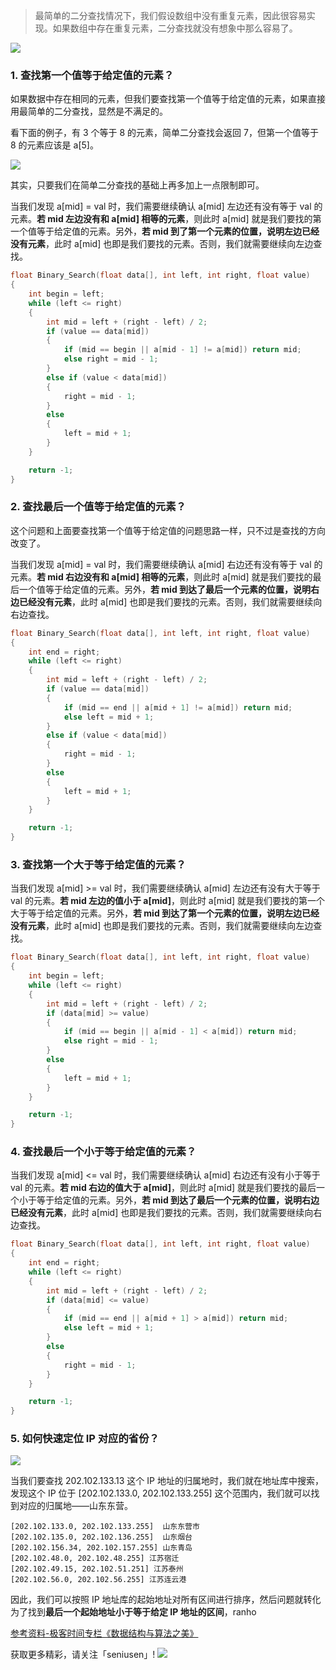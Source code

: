 > 最简单的二分查找情况下，我们假设数组中没有重复元素，因此很容易实现。如果数组中存在重复元素，二分查找就没有想象中那么容易了。

![](https://upload-images.jianshu.io/upload_images/11895466-1052c09c05b5583d.jpg?imageMogr2/auto-orient/strip%7CimageView2/2/w/1240)


### 1. 查找第一个值等于给定值的元素？

如果数据中存在相同的元素，但我们要查找第一个值等于给定值的元素，如果直接用最简单的二分查找，显然是不满足的。

看下面的例子，有 3 个等于 8 的元素，简单二分查找会返回 7，但第一个值等于 8 的元素应该是 a[5]。

![](https://upload-images.jianshu.io/upload_images/11895466-a6589342767566e0.jpg?imageMogr2/auto-orient/strip%7CimageView2/2/w/1240)

其实，只要我们在简单二分查找的基础上再多加上一点限制即可。

当我们发现 a[mid] = val 时，我们需要继续确认 a[mid] 左边还有没有等于 val 的元素。**若 mid 左边没有和 a[mid] 相等的元素**，则此时 a[mid] 就是我们要找的第一个值等于给定值的元素。另外，**若 mid 到了第一个元素的位置，说明左边已经没有元素**，此时  a[mid] 也即是我们要找的元素。否则，我们就需要继续向左边查找。

```c
float Binary_Search(float data[], int left, int right, float value)
{
    int begin = left;
    while (left <= right)
    {
        int mid = left + (right - left) / 2;
        if (value == data[mid])
        {
            if (mid == begin || a[mid - 1] != a[mid]) return mid;
            else right = mid - 1;
        }
        else if (value < data[mid])
        {
            right = mid - 1;
        }
        else
        {
            left = mid + 1;
        }
    }

    return -1;
}
```

### 2. 查找最后一个值等于给定值的元素？

这个问题和上面要查找第一个值等于给定值的问题思路一样，只不过是查找的方向改变了。

当我们发现 a[mid] = val 时，我们需要继续确认 a[mid] 右边还有没有等于 val 的元素。**若 mid 右边没有和 a[mid] 相等的元素**，则此时 a[mid] 就是我们要找的最后一个值等于给定值的元素。另外，**若 mid 到达了最后一个元素的位置，说明右边已经没有元素**，此时  a[mid] 也即是我们要找的元素。否则，我们就需要继续向右边查找。

```c
float Binary_Search(float data[], int left, int right, float value)
{
    int end = right;
    while (left <= right)
    {
        int mid = left + (right - left) / 2;
        if (value == data[mid])
        {
            if (mid == end || a[mid + 1] != a[mid]) return mid;
            else left = mid + 1;
        }
        else if (value < data[mid])
        {
            right = mid - 1;
        }
        else
        {
            left = mid + 1;
        }
    }

    return -1;
}
```

### 3. 查找第一个大于等于给定值的元素？

当我们发现 a[mid] >= val 时，我们需要继续确认 a[mid] 左边还有没有大于等于 val 的元素。**若 mid 左边的值小于 a[mid]**，则此时 a[mid] 就是我们要找的第一个大于等于给定值的元素。另外，**若 mid 到达了第一个元素的位置，说明左边已经没有元素**，此时  a[mid] 也即是我们要找的元素。否则，我们就需要继续向左边查找。

```c
float Binary_Search(float data[], int left, int right, float value)
{
    int begin = left;
    while (left <= right)
    {
        int mid = left + (right - left) / 2;
        if (data[mid] >= value)
        {
            if (mid == begin || a[mid - 1] < a[mid]) return mid;
            else right = mid - 1;
        }
        else
        {
            left = mid + 1;
        }      
    }

    return -1;
}
```

### 4. 查找最后一个小于等于给定值的元素？

当我们发现 a[mid] <= val 时，我们需要继续确认 a[mid] 右边还有没有小于等于 val 的元素。**若 mid 右边的值大于 a[mid]**，则此时 a[mid] 就是我们要找的最后一个小于等于给定值的元素。另外，**若 mid 到达了最后一个元素的位置，说明右边已经没有元素**，此时  a[mid] 也即是我们要找的元素。否则，我们就需要继续向右边查找。

```c
float Binary_Search(float data[], int left, int right, float value)
{
    int end = right;
    while (left <= right)
    {
        int mid = left + (right - left) / 2;
        if (data[mid] <= value)
        {
            if (mid == end || a[mid + 1] > a[mid]) return mid;
            else left = mid + 1;
        }
        else
        {
            right = mid - 1;
        }      
    }

    return -1;
}
```

### 5. 如何快速定位 IP 对应的省份？

![](https://upload-images.jianshu.io/upload_images/11895466-4bf4954cb4248d6e.jpg?imageMogr2/auto-orient/strip%7CimageView2/2/w/1240)

当我们要查找 202.102.133.13 这个 IP 地址的归属地时，我们就在地址库中搜索，发现这个 IP 位于 [202.102.133.0, 202.102.133.255] 这个范围内，我们就可以找到对应的归属地——山东东营。

```
[202.102.133.0, 202.102.133.255]  山东东营市 
[202.102.135.0, 202.102.136.255]  山东烟台 
[202.102.156.34, 202.102.157.255] 山东青岛 
[202.102.48.0, 202.102.48.255] 江苏宿迁 
[202.102.49.15, 202.102.51.251] 江苏泰州 
[202.102.56.0, 202.102.56.255] 江苏连云港
```

因此，我们可以按照 IP 地址库的起始地址对所有区间进行排序，然后问题就转化为了找到**最后一个起始地址小于等于给定 IP 地址的区间**，ranho


[参考资料-极客时间专栏《数据结构与算法之美》](https://time.geekbang.org/column/126)

获取更多精彩，请关注「seniusen」! 
![](https://upload-images.jianshu.io/upload_images/11895466-ee82f7655f20bfeb.jpg?imageMogr2/auto-orient/strip%7CimageView2/2/w/1240)
